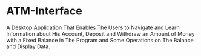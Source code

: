 # ATM-Interface
A Desktop Application That Enables The Users to Navigate and Learn Information about His Account, Deposit and Withdraw an Amount of Money with a Fixed Balance in The Program and Some Operations on The Balance and Display Data.

